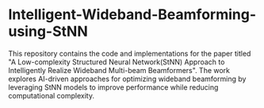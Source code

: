 # Intelligent-Wideband-Beamforming-using-StNN
This repository contains the code and implementations for the paper titled "A Low-complexity Structured Neural Network(StNN) Approach to Intelligently Realize Wideband
Multi-beam Beamformers". The work explores AI-driven approaches for optimizing wideband beamforming by leveraging StNN models to improve performance while reducing computational complexity. 
